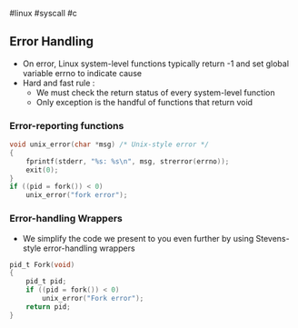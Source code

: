 #linux #syscall #c
## Error Handling
- On error, Linux system-level functions typically return -1 and set global variable $\text{errno}$ to indicate cause
- Hard and fast rule :
	- We must check the return status of every system-level function
	- Only exception is the handful of functions that return $\text{void}$
### Error-reporting functions
```c
void unix_error(char *msg) /* Unix-style error */
{
	fprintf(stderr, "%s: %s\n", msg, strerror(errno));
	exit(0);
}
if ((pid = fork()) < 0)
	unix_error("fork error");
```
### Error-handling Wrappers
- We simplify the code we present to you even further by using Stevens-style error-handling wrappers 
```c
pid_t Fork(void)
{
	pid_t pid;
	if ((pid = fork()) < 0)
		unix_error("Fork error");
	return pid;
}
```